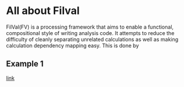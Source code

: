 All about Filval
================
FilVal(FV) is a processing framework that aims to enable a functional,
compositional style of writing analysis code. It attempts to reduce the
difficulty of cleanly separating unrelated calculations as well as making
calculation dependency mapping easy. This is done by 

## Example 1

[link](./example1_8cpp_source.html)
